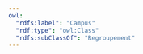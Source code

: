 ```yaml
---
owl:
  "rdfs:label": "Campus"
  "rdf:type": "owl:Class"
  "rdfs:subClassOf": "Regroupement"
---
```


<OntologyTable frontMatter={frontMatter}/>

